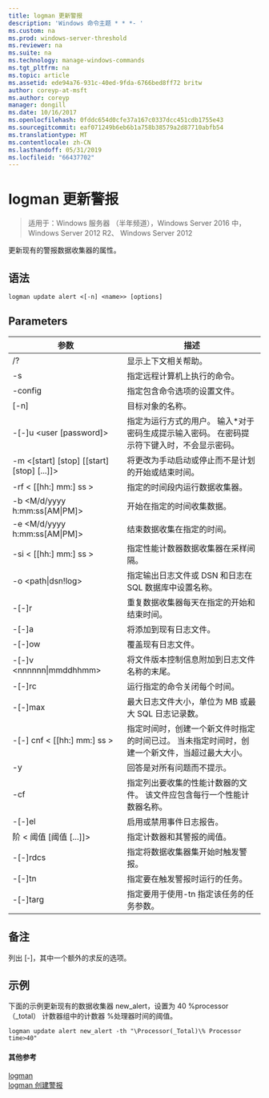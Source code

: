 ```yaml
---
title: logman 更新警报
description: 'Windows 命令主题 * * *- '
ms.custom: na
ms.prod: windows-server-threshold
ms.reviewer: na
ms.suite: na
ms.technology: manage-windows-commands
ms.tgt_pltfrm: na
ms.topic: article
ms.assetid: ede94a76-931c-40ed-9fda-6766bed8ff72 britw
author: coreyp-at-msft
ms.author: coreyp
manager: dongill
ms.date: 10/16/2017
ms.openlocfilehash: 0fddc654d0cfe37a167c0337dcc451cdb1755e43
ms.sourcegitcommit: eaf071249b6eb6b1a758b38579a2d87710abfb54
ms.translationtype: MT
ms.contentlocale: zh-CN
ms.lasthandoff: 05/31/2019
ms.locfileid: "66437702"
---
```

# <a name="logman-update-alert"></a>logman 更新警报

>适用于：Windows 服务器 （半年频道），Windows Server 2016 中，Windows Server 2012 R2、 Windows Server 2012

更新现有的警报数据收集器的属性。  

## <a name="syntax"></a>语法  
```  
logman update alert <[-n] <name>> [options]  
```  
## <a name="parameters"></a>Parameters  

|                 参数                  |                                                                               描述                                                                               |
|--------------------------------------------|-------------------------------------------------------------------------------------------------------------------------------------------------------------------------|
|                     /?                     |                                                                    显示上下文相关帮助。                                                                     |
|             -s <computer name>             |                                                          指定远程计算机上执行的命令。                                                          |
|              -config <value>               |                                                         指定包含命令选项的设置文件。                                                         |
|                [-n] <name>                 |                                                                       目标对象的名称。                                                                        |
|          -[-]u <user [password]>           | 指定为运行方式的用户。 输入\*对于密码生成提示输入密码。 在密码提示符下键入时，不会显示密码。 |
| -m <[start] [stop] [[start] [stop] [...]]> |                                                将更改为手动启动或停止而不是计划的开始或结束时间。                                                 |
|             -rf < [[hh:] mm:] ss >             |                                                        指定的时间段内运行数据收集器。                                                         |
|     -b <M/d/yyyy h:mm:ss[AM&#124;PM]>      |                                                              开始在指定的时间收集数据。                                                               |
|     -e <M/d/yyyy h:mm:ss[AM&#124;PM]>      |                                                               结束数据收集在指定的时间。                                                                |
|             -si < [[hh:] mm:] ss >             |                                                 指定性能计数器数据收集器在采样间隔。                                                  |
|           -o <path&#124;dsn!log>           |                                              指定输出日志文件或 DSN 和日志在 SQL 数据库中设置名称。                                               |
|                   -[-]r                    |                                                  重复数据收集器每天在指定的开始和结束时间。                                                  |
|                   -[-]a                    |                                                                     将添加到现有日志文件。                                                                     |
|                   -[-]ow                   |                                                                     覆盖现有日志文件。                                                                     |
|        -[-]v <nnnnnn&#124;mmddhhmm>        |                                                   将文件版本控制信息附加到日志文件名称的末尾。                                                   |
|               -[-]rc <task>                |                                                         运行指定的命令关闭每个时间。                                                          |
|              -[-]max <value>               |                                                 最大日志文件大小，单位为 MB 或最大 SQL 日志记录数。                                                  |
|           -[-] cnf < [[hh:] mm:] ss >           |     指定时间时，创建一个新文件时指定的时间已过。 当未指定时间时，创建一个新文件，当超过最大大小。     |
|                     -y                     |                                                             回答是对所有问题而不提示。                                                              |
|               -cf <filename>               |                       指定列出要收集的性能计数器的文件。 该文件应包含每行一个性能计数器名称。                        |
|                   -[-]el                   |                                                                启用或禁用事件日志报告。                                                                 |
|     阶 < 阈值 [阈值 [...]]>      |                                                        指定计数器和其警报的阈值。                                                        |
|              -[-]rdcs <name>               |                                                     指定将数据收集器集开始时触发警报。                                                      |
|               -[-]tn <task>                |                                                             指定要在触发警报时运行的任务。                                                              |
|            -[-]targ <argument>             |                                               指定要用于使用-tn 指定该任务的任务参数。                                                |

## <a name="remarks"></a>备注  
列出 [-]，其中一个额外的求反的选项。  
## <a name="BKMK_examples"></a>示例  
下面的示例更新现有的数据收集器 new_alert，设置为 40 %processor （_total） 计数器组中的计数器 %处理器时间的阈值。  
```  
logman update alert new_alert -th "\Processor(_Total)\% Processor time>40"  
```  
#### <a name="additional-references"></a>其他参考  
[logman](logman.md)  
[logman 创建警报](logman-create-alert.md)  
